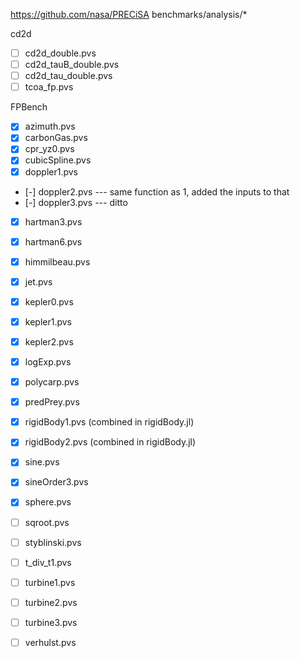 
https://github.com/nasa/PRECiSA
 benchmarks/analysis/*

cd2d

- [ ] cd2d_double.pvs
- [ ] cd2d_tauB_double.pvs
- [ ] cd2d_tau_double.pvs
- [ ] tcoa_fp.pvs

FPBench

- [X] azimuth.pvs
- [X] carbonGas.pvs
- [X] cpr_yz0.pvs
- [X] cubicSpline.pvs
- [X] doppler1.pvs
- [-] doppler2.pvs --- same function as 1, added the inputs to that
- [-] doppler3.pvs --- ditto
- [X] hartman3.pvs
- [X] hartman6.pvs
- [X] himmilbeau.pvs
- [X] jet.pvs
- [X] kepler0.pvs
- [X] kepler1.pvs
- [X] kepler2.pvs
- [X] logExp.pvs
- [X] polycarp.pvs
- [X] predPrey.pvs
- [X] rigidBody1.pvs (combined in rigidBody.jl)
- [X] rigidBody2.pvs (combined in rigidBody.jl)
- [X] sine.pvs
- [X] sineOrder3.pvs
- [X] sphere.pvs
- [ ] sqroot.pvs
- [ ] styblinski.pvs
- [ ] t_div_t1.pvs
- [ ] turbine1.pvs
- [ ] turbine2.pvs
- [ ] turbine3.pvs
- [ ] verhulst.pvs

